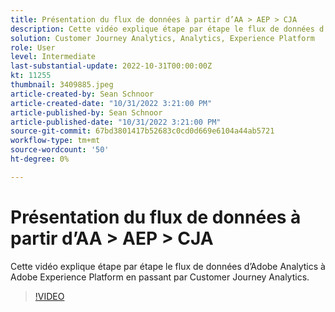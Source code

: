 ```yaml
---
title: Présentation du flux de données à partir d’AA > AEP > CJA
description: Cette vidéo explique étape par étape le flux de données d’Adobe Analytics à Adobe Experience Platform en passant par Customer Journey Analytics.
solution: Customer Journey Analytics, Analytics, Experience Platform
role: User
level: Intermediate
last-substantial-update: 2022-10-31T00:00:00Z
kt: 11255
thumbnail: 3409885.jpeg
article-created-by: Sean Schnoor
article-created-date: "10/31/2022 3:21:00 PM"
article-published-by: Sean Schnoor
article-published-date: "10/31/2022 3:21:00 PM"
source-git-commit: 67bd3801417b52683c0cd0d669e6104a44ab5721
workflow-type: tm+mt
source-wordcount: '50'
ht-degree: 0%

---
```



# Présentation du flux de données à partir d’AA > AEP > CJA

Cette vidéo explique étape par étape le flux de données d’Adobe Analytics à Adobe Experience Platform en passant par Customer Journey Analytics.

>[!VIDEO](https://video.tv.adobe.com/v/3409885/?quality=12&learn=on)
